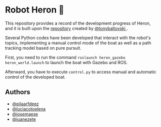 # Robot Heron 🚢
This repository provides a record of the development progress of Heron, and it is built upon the [repository](https://github.com/heron/heron_simulator) created by [@tonybaltovski
](https://github.com/tonybaltovski). 

Several Python codes have been developed that interact with the robot's topics, implementing a manual control mode of the boat as well as a path tracking model based on pure pursuit. 

First, you need to run the command `roslaunch heron_gazebo heron_world.launch` to launch the boat with Gazebo and ROS.

Afterward, you have to execute `control.py` to access manual and automatic control of the developed boat.


## Authors

- [@pilaarfdeez](https://github.com/pilaarfdeez)
- [@luciacotoelena](https://github.com/luciacotoelena)
- [@josemaese](https://github.com/JoseMaese)
- [@juanezete](https://github.com/juanezete)
